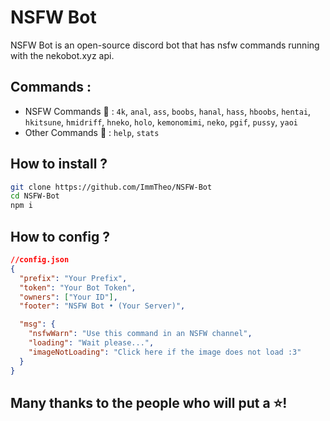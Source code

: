 # NSFW Bot

NSFW Bot is an open-source discord bot that has nsfw commands running with the nekobot.xyz api.

## Commands :

- NSFW Commands 🔞 : `4k`, `anal`, `ass`, `boobs`, `hanal`, `hass`, `hboobs`, `hentai`, `hkitsune`, `hmidriff`, `hneko`, `holo`, `kemonomimi`, `neko`, `pgif`, `pussy`, `yaoi`
- Other Commands 🧷 : `help`, `stats`

## How to install ?

```bash
git clone https://github.com/ImmTheo/NSFW-Bot
cd NSFW-Bot
npm i
```

## How to config ?

```json
//config.json
{
  "prefix": "Your Prefix",
  "token": "Your Bot Token",
  "owners": ["Your ID"],
  "footer": "NSFW Bot • (Your Server)",

  "msg": {
    "nsfwWarn": "Use this command in an NSFW channel",
    "loading": "Wait please...",
    "imageNotLoading": "Click here if the image does not load :3"
  }
}
```



## Many thanks to the people who will put a ⭐!
